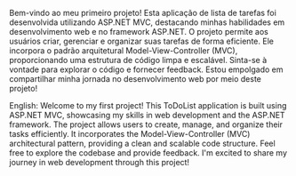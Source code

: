 Bem-vindo ao meu primeiro projeto!
Esta aplicação de lista de tarefas foi desenvolvida utilizando ASP.NET MVC, destacando minhas habilidades em desenvolvimento web e no framework ASP.NET. 
O projeto permite aos usuários criar, gerenciar e organizar suas tarefas de forma eficiente. 
Ele incorpora o padrão arquitetural Model-View-Controller (MVC), proporcionando uma estrutura de código limpa e escalável. 
Sinta-se à vontade para explorar o código e fornecer feedback. Estou empolgado em compartilhar minha jornada no desenvolvimento web por meio deste projeto!

English: 
Welcome to my first project! 
This ToDoList application is built using ASP.NET MVC, showcasing my skills in web development and the ASP.NET framework. 
The project allows users to create, manage, and organize their tasks efficiently. 
It incorporates the Model-View-Controller (MVC) architectural pattern, providing a clean and scalable code structure. 
Feel free to explore the codebase and provide feedback. I'm excited to share my journey in web development through this project!



